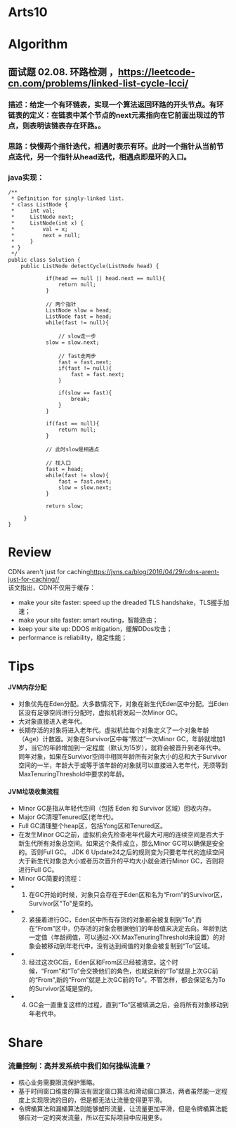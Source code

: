 Arts10
===

# Algorithm
## 面试题 02.08. 环路检测 ，<https://leetcode-cn.com/problems/linked-list-cycle-lcci/>
### 描述：给定一个有环链表，实现一个算法返回环路的开头节点。有环链表的定义：在链表中某个节点的next元素指向在它前面出现过的节点，则表明该链表存在环路。。
### 思路：快慢两个指针迭代，相遇时表示有环。此时一个指针从当前节点迭代，另一个指针从head迭代，相遇点即是环的入口。
### java实现：
	/**
	 * Definition for singly-linked list.
	 * class ListNode {
	 *     int val;
	 *     ListNode next;
	 *     ListNode(int x) {
	 *         val = x;
	 *         next = null;
	 *     }
	 * }
	 */
	public class Solution {
	    public ListNode detectCycle(ListNode head) {
		        
		    	if(head == null || head.next == null){
		    		return null;
		    	}
		    	
		    	// 两个指针
		    	ListNode slow = head;
		    	ListNode fast = head;
		    	while(fast != null){
		    		
		    		// slow走一步
	    		slow = slow.next;
		    		
		    		// fast走两步
		    		fast = fast.next;
		    		if(fast != null){
		    			fast = fast.next;
		    		}
		    		
		    		if(slow == fast){
		    			break;
		    		}
		    	}
		    	
		    	if(fast == null){
		    		return null;
		    	}
		    	
		    	// 此时slow是相遇点
		    	
		    	// 找入口
		    	fast = head;
		    	while(fast != slow){
		    		fast = fast.next;
		    		slow = slow.next;
		    	}
		    	
		    	return slow;

   		 }
	}

# Review
CDNs aren't just for caching<https://jvns.ca/blog/2016/04/29/cdns-arent-just-for-caching//>  
该文指出，CDN不仅用于缓存：
 - make your site faster: speed up the dreaded TLS handshake，TLS握手加速；
 - make your site faster: smart routing，智能路由；
 - keep your site up: DDOS mitigation，缓解DDos攻击；
 - performance is reliability，稳定性能；


# Tips
#### JVM内存分配
- 对象优先在Eden分配。大多数情况下，对象在新生代Eden区中分配。当Eden区没有足够空间进行分配时，虚拟机将发起一次Minor GC。
- 大对象直接进入老年代。
- 长期存活的对象将进入老年代。虚拟机给每个对象定义了一个对象年龄（Age）计数器。对象在Survivor区中每“熬过”一次Minor GC，年龄就增加1岁，当它的年龄增加到一定程度（默认为15岁），就将会被晋升到老年代中。
同年对象，如果在Survivor空间中相同年龄所有对象大小的总和大于Survivor空间的一半，年龄大于或等于该年龄的对象就可以直接进入老年代，无须等到MaxTenuringThreshold中要求的年龄。
#### JVM垃圾收集流程
 - Minor GC是指从年轻代空间（包括 Eden 和 Survivor 区域）回收内存。
 - Major GC清理Tenured区(老年代)。
 - Full GC清理整个heap区，包括Yong区和Tenured区。
 - 在发生Minor GC之前，虚拟机会先检查老年代最大可用的连续空间是否大于新生代所有对象总空间。如果这个条件成立，那么Minor GC可以确保是安全的。否则Full GC。
JDK 6 Update24之后的规则变为只要老年代的连续空间大于新生代对象总大小或者历次晋升的平均大小就会进行Minor GC，否则将进行Full GC。
 - Minor GC简要的流程：
 - 1.	在GC开始的时候，对象只会存在于Eden区和名为“From”的Survivor区，Survivor区"To"是空的。
 - 2.	紧接着进行GC，Eden区中所有存货的对象都会被复制到“To”,而在“From”区中，仍存活的对象会根据他们的年龄值来决定去向。年龄到达一定值（年龄阀值，可以通过-XX:MaxTenuringThreshold来设置）的对象会被移动到年老代中，没有达到阀值的对象会被复制到“To”区域。
 - 3.	经过这次GC后，Eden区和From区已经被清空。这个时候，“From”和“To”会交换他们的角色，也就说新的“To”就是上次GC前的“From”,新的“From”就是上次GC前的To”。不管怎样，都会保证名为To的Survivor区域是空的。
 - 4.	GC会一直重复这样的过程，直到“To”区被填满之后，会将所有对象移动到年老代中。


# Share
### 流量控制：高并发系统中我们如何操纵流量？
 - 核心业务需要限流保护策略。
 - 基于时间窗口维度的算法有固定窗口算法和滑动窗口算法，两者虽然能一定程度上实现限流的目的，但是都无法让流量变得更平滑。
 - 令牌桶算法和漏桶算法则能够塑形流量，让流量更加平滑，但是令牌桶算法能够应对一定的突发流量，所以在实际项目中应用更多。

